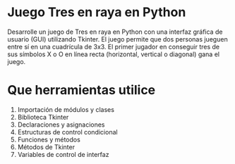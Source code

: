 # Juego Tres en raya en  Python
Desarrolle un juego de Tres en raya en Python con una interfaz gráfica de usuario (GUI) utilizando Tkinter. El juego permite que dos personas jueguen entre sí en una cuadrícula de 3x3. El primer jugador en conseguir tres de sus símbolos X o O en línea recta (horizontal, vertical o diagonal) gana el juego.

# Que herramientas utilice
1.  Importación de módulos y clases
2. Biblioteca Tkinter
3. Declaraciones y asignaciones
4. Estructuras de control condicional
5. Funciones y métodos
6. Métodos de Tkinter
7. Variables de control de interfaz
